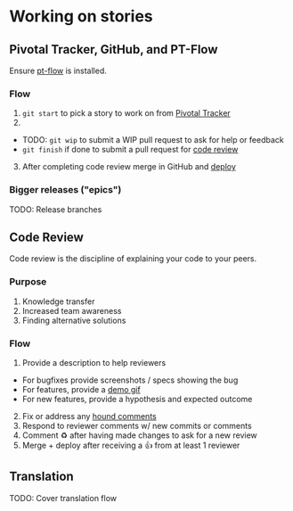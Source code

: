 # Working on stories

## Pivotal Tracker, GitHub, and PT-Flow

Ensure [pt-flow](https://github.com/balvig/pt-flow) is installed.

### Flow

1. `git start` to pick a story to work on from [Pivotal Tracker]()
2. 
 - TODO: `git wip` to submit a WIP pull request to ask for help or feedback
 - `git finish` if done to submit a pull request for [code review](#code-review)
3. After completing code review merge in GitHub and [deploy]()

### Bigger releases ("epics")

TODO: Release branches

## Code Review

Code review is the discipline of explaining your code to your peers.

### Purpose

1. Knowledge transfer
2. Increased team awareness
3. Finding alternative solutions

### Flow

1. Provide a description to help reviewers
  - For bugfixes provide screenshots / specs showing the bug
  - For features, provide a [demo gif](http://www.cockos.com/licecap/)
  - For new features, provide a hypothesis and expected outcome
2. Fix or address any [hound comments]()
3. Respond to reviewer comments w/ new commits or comments
4. Comment :recycle: after having made changes to ask for a new review
5. Merge + deploy after receiving a :thumbsup: from at least 1 reviewer

## Translation

TODO: Cover translation flow
